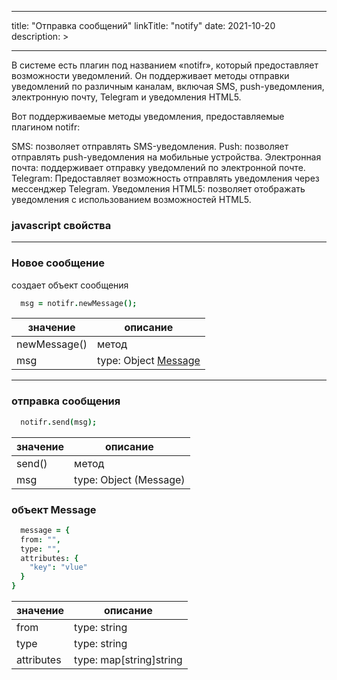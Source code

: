 
---
title: "Отправка сообщений"
linkTitle: "notify"
date: 2021-10-20
description: >

---

В системе есть плагин под названием «notifr», который предоставляет возможности уведомлений. Он поддерживает методы отправки уведомлений по различным каналам, включая SMS, push-уведомления, электронную почту, Telegram и уведомления HTML5.

Вот поддерживаемые методы уведомления, предоставляемые плагином notifr:

SMS: позволяет отправлять SMS-уведомления.
Push: позволяет отправлять push-уведомления на мобильные устройства.
Электронная почта: поддерживает отправку уведомлений по электронной почте.
Telegram: Предоставляет возможность отправлять уведомления через мессенджер Telegram.
Уведомления HTML5: позволяет отображать уведомления с использованием возможностей HTML5.

### javascript свойства
----------------

### Новое сообщение

создает объект сообщения

```coffeescript
  msg = notifr.newMessage();
```
|  значение  | описание  |
|-------------|---------|
| newMessage() |    метод   |
| msg |   type: Object [Message](#объект-message)  |


----------------

### отправка сообщения


```coffeescript
  notifr.send(msg);
```
|  значение  | описание  |
|-------------|---------|
| send() |    метод   |
| msg |   type: Object (Message)  |


### объект Message

```coffeescript
  message = {
  from: "",
  type: "",
  attributes: {
    "key": "vlue"
  }
}
``` 

|  значение  | описание  |
|-------------|---------|
| from |    type: string   |
| type |    type: string   |
| attributes |   type: map[string]string  |
